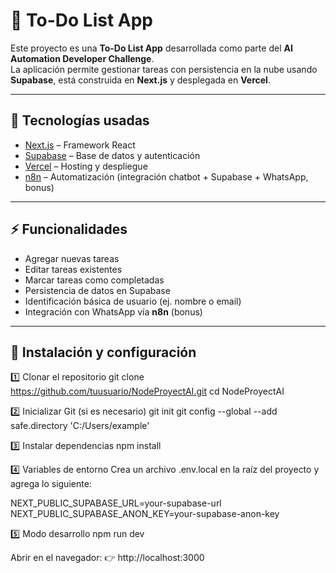 # 📝 To-Do List App  

Este proyecto es una **To-Do List App** desarrollada como parte del **AI Automation Developer Challenge**.  
La aplicación permite gestionar tareas con persistencia en la nube usando **Supabase**, está construida en **Next.js** y desplegada en **Vercel**.  

---

## 🚀 Tecnologías usadas  
- [Next.js](https://nextjs.org) – Framework React  
- [Supabase](https://supabase.com) – Base de datos y autenticación  
- [Vercel](https://vercel.com) – Hosting y despliegue  
- [n8n](https://n8n.io) – Automatización (integración chatbot + Supabase + WhatsApp, bonus)  

---

## ⚡ Funcionalidades  
- Agregar nuevas tareas  
- Editar tareas existentes  
- Marcar tareas como completadas  
- Persistencia de datos en Supabase  
- Identificación básica de usuario (ej. nombre o email)  
- Integración con WhatsApp vía **n8n** (bonus)  

---

## 🚀 Instalación y configuración

1️⃣ Clonar el repositorio
git clone https://github.com/tuusuario/NodeProyectAI.git
cd NodeProyectAI

2️⃣ Inicializar Git (si es necesario)
git init
git config --global --add safe.directory 'C:/Users/example'

3️⃣ Instalar dependencias
npm install

4️⃣ Variables de entorno
Crea un archivo .env.local en la raíz del proyecto y agrega lo siguiente:

NEXT_PUBLIC_SUPABASE_URL=your-supabase-url
NEXT_PUBLIC_SUPABASE_ANON_KEY=your-supabase-anon-key

5️⃣ Modo desarrollo
npm run dev

Abrir en el navegador:
👉 http://localhost:3000
